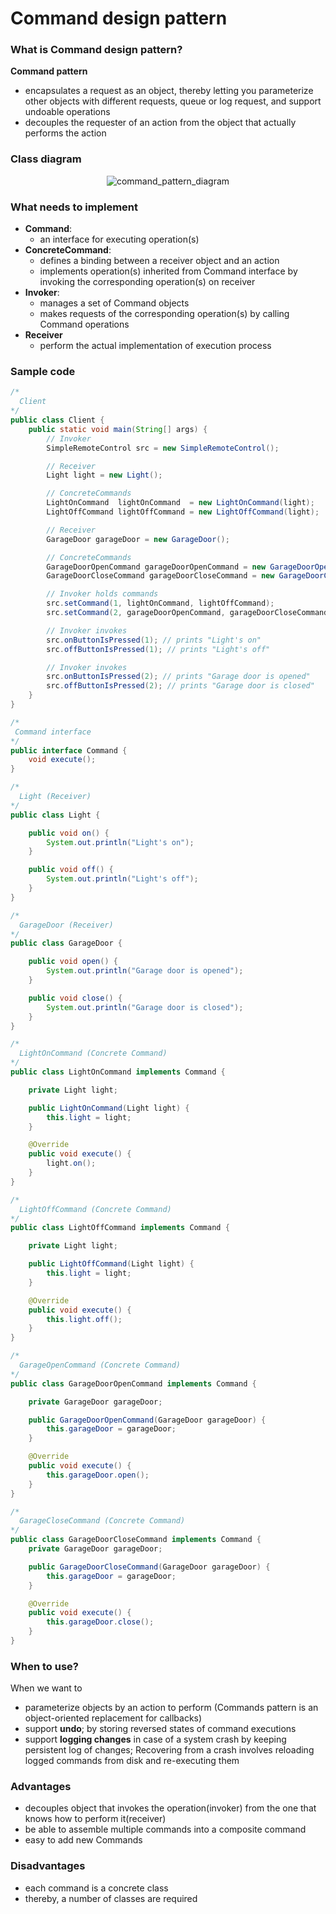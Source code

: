 # Command design pattern

### What is Command design pattern?
**Command pattern**
- encapsulates a request as an object, thereby letting you parameterize other objects with different requests, queue or log request, and support undoable operations
- decouples the requester of an action from the object that actually performs the action

### Class diagram
<div style="text-align:center">
  <img alt="command_pattern_diagram" src="../assets/img/design-patterns/command_diagram.png">
</div>

### What needs to implement
- **Command**: 
  - an interface for executing operation(s)
- **ConcreteCommand**: 
  - defines a binding between a receiver object and an action
  - implements operation(s) inherited from Command interface by invoking the corresponding operation(s) on receiver
- **Invoker**: 
  - manages a set of Command objects
  - makes requests of the corresponding operation(s) by calling Command operations
- **Receiver**
  - perform the actual implementation of execution process


### Sample code
```java
/*
  Client
*/
public class Client {
    public static void main(String[] args) {
        // Invoker
        SimpleRemoteControl src = new SimpleRemoteControl();

        // Receiver
        Light light = new Light();

        // ConcreteCommands
        LightOnCommand  lightOnCommand  = new LightOnCommand(light);
        LightOffCommand lightOffCommand = new LightOffCommand(light);

        // Receiver
        GarageDoor garageDoor = new GarageDoor();

        // ConcreteCommands
        GarageDoorOpenCommand garageDoorOpenCommand = new GarageDoorOpenCommand(garageDoor);
        GarageDoorCloseCommand garageDoorCloseCommand = new GarageDoorCloseCommand(garageDoor);

        // Invoker holds commands
        src.setCommand(1, lightOnCommand, lightOffCommand);
        src.setCommand(2, garageDoorOpenCommand, garageDoorCloseCommand);

        // Invoker invokes
        src.onButtonIsPressed(1); // prints "Light's on"
        src.offButtonIsPressed(1); // prints "Light's off"

        // Invoker invokes
        src.onButtonIsPressed(2); // prints "Garage door is opened"
        src.offButtonIsPressed(2); // prints "Garage door is closed"
    }
}

/*
 Command interface
*/
public interface Command {
    void execute();
}

/*
  Light (Receiver)
*/
public class Light {

    public void on() {
        System.out.println("Light's on");
    }

    public void off() {
        System.out.println("Light's off");
    }
}

/*
  GarageDoor (Receiver)
*/
public class GarageDoor {

    public void open() {
        System.out.println("Garage door is opened");
    }

    public void close() {
        System.out.println("Garage door is closed");
    }
}

/*
  LightOnCommand (Concrete Command)
*/
public class LightOnCommand implements Command {

    private Light light;

    public LightOnCommand(Light light) {
        this.light = light;
    }

    @Override
    public void execute() {
        light.on();
    }
}

/*
  LightOffCommand (Concrete Command)
*/
public class LightOffCommand implements Command {

    private Light light;

    public LightOffCommand(Light light) {
        this.light = light;
    }

    @Override
    public void execute() {
        this.light.off();
    }
}

/*
  GarageOpenCommand (Concrete Command)
*/
public class GarageDoorOpenCommand implements Command {

    private GarageDoor garageDoor;

    public GarageDoorOpenCommand(GarageDoor garageDoor) {
        this.garageDoor = garageDoor;
    }

    @Override
    public void execute() {
        this.garageDoor.open();
    }
}

/*
  GarageCloseCommand (Concrete Command)
*/
public class GarageDoorCloseCommand implements Command {
    private GarageDoor garageDoor;

    public GarageDoorCloseCommand(GarageDoor garageDoor) {
        this.garageDoor = garageDoor;
    }

    @Override
    public void execute() {
        this.garageDoor.close();
    }
}
```


### When to use? 
When we want to 
- parameterize objects by an action to perform (Commands pattern is an object-oriented replacement for callbacks)
- support **undo**; by storing reversed states of command executions
- support **logging changes** in case of a system crash by keeping persistent log of changes; Recovering from a crash involves reloading logged commands from disk and re-executing them

### Advantages
- decouples object that invokes the operation(invoker) from the one that knows how to perform it(receiver)
- be able to assemble multiple commands into a composite command
- easy to add new Commands

### Disadvantages
- each command is a concrete class
- thereby, a number of classes are required
